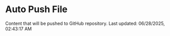# Auto Push File

Content that will be pushed to GitHub repository.
Last updated: 06/28/2025, 02:43:17 AM